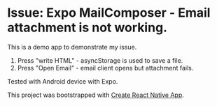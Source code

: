 # Issue: Expo MailComposer - Email attachment is not working. 

This is a demo app to demonstrate my issue.
1. Press "write HTML" - asyncStorage is used to save a file.
2. Press "Open Email" - email client opens but attachment fails.

Tested with Android device with Expo.


This project was bootstrapped with [Create React Native App](https://github.com/react-community/create-react-native-app).